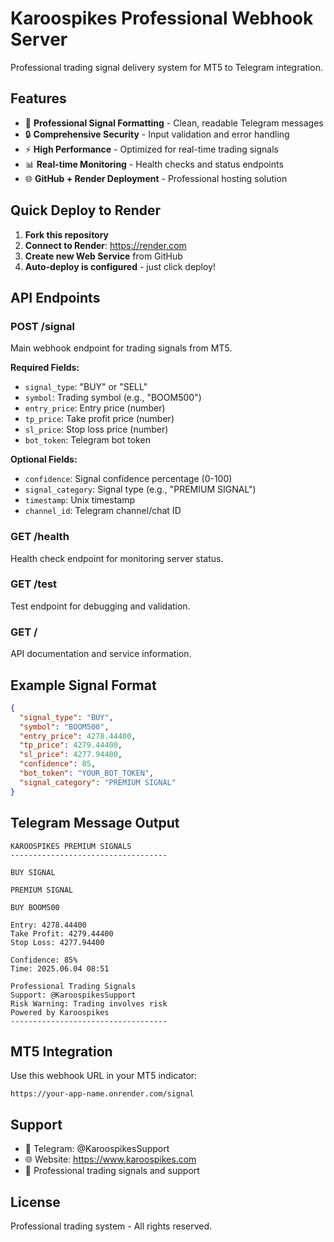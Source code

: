 # Karoospikes Professional Webhook Server

Professional trading signal delivery system for MT5 to Telegram integration.

## Features

- 🚀 **Professional Signal Formatting** - Clean, readable Telegram messages
- 🔒 **Comprehensive Security** - Input validation and error handling
- ⚡ **High Performance** - Optimized for real-time trading signals
- 📊 **Real-time Monitoring** - Health checks and status endpoints
- 🌐 **GitHub + Render Deployment** - Professional hosting solution

## Quick Deploy to Render

1. **Fork this repository**
2. **Connect to Render**: https://render.com
3. **Create new Web Service** from GitHub
4. **Auto-deploy is configured** - just click deploy!

## API Endpoints

### POST /signal
Main webhook endpoint for trading signals from MT5.

**Required Fields:**
- `signal_type`: "BUY" or "SELL"
- `symbol`: Trading symbol (e.g., "BOOM500")
- `entry_price`: Entry price (number)
- `tp_price`: Take profit price (number)
- `sl_price`: Stop loss price (number)
- `bot_token`: Telegram bot token

**Optional Fields:**
- `confidence`: Signal confidence percentage (0-100)
- `signal_category`: Signal type (e.g., "PREMIUM SIGNAL")
- `timestamp`: Unix timestamp
- `channel_id`: Telegram channel/chat ID

### GET /health
Health check endpoint for monitoring server status.

### GET /test
Test endpoint for debugging and validation.

### GET /
API documentation and service information.

## Example Signal Format

```json
{
  "signal_type": "BUY",
  "symbol": "BOOM500",
  "entry_price": 4278.44400,
  "tp_price": 4279.44400,
  "sl_price": 4277.94400,
  "confidence": 85,
  "bot_token": "YOUR_BOT_TOKEN",
  "signal_category": "PREMIUM SIGNAL"
}
```

## Telegram Message Output

```
KAROOSPIKES PREMIUM SIGNALS
-----------------------------------

BUY SIGNAL

PREMIUM SIGNAL

BUY BOOM500

Entry: 4278.44400
Take Profit: 4279.44400
Stop Loss: 4277.94400

Confidence: 85%
Time: 2025.06.04 08:51

Professional Trading Signals
Support: @KaroospikesSupport
Risk Warning: Trading involves risk
Powered by Karoospikes
-----------------------------------
```

## MT5 Integration

Use this webhook URL in your MT5 indicator:
```
https://your-app-name.onrender.com/signal
```

## Support

- 📱 Telegram: @KaroospikesSupport
- 🌐 Website: https://www.karoospikes.com
- 📧 Professional trading signals and support

## License

Professional trading system - All rights reserved.

